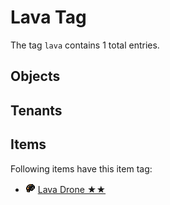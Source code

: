 # Lava Tag

The tag `lava` contains 1 total entries.

## Objects

## Tenants

## Items

Following items have this item tag:

- <img src="https://raw.githubusercontent.com/Ceterai/Enternia/main/items/active/alta/spawners/drones/lava.png" alt="Lava Drone ★★ icon" loading="lazy" height=16px width="auto" /> [Lava Drone ★★](https://ceterai.github.io/MyEnternia/Wiki/LavaDrone)
